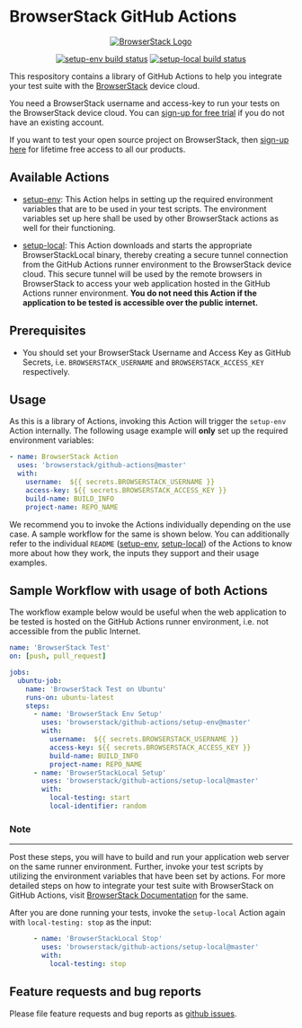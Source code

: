 # BrowserStack GitHub Actions

<p align="center">
  <a href="https://browserstack.com"><img alt="BrowserStack Logo" src="https://d98b8t1nnulk5.cloudfront.net/production/images/layout/logo-invoice.svg"></a>
</p>

<p align="center">
  <a href="https://github.com/browserstack/github-actions/actions?query=workflow%3Asetup-env"><img alt="setup-env build status" src="https://github.com/browserstack/github-actions/workflows/setup-env/badge.svg"></a>
  <a href="https://github.com/browserstack/github-actions/actions?query=workflow%3Asetup-local"><img alt="setup-local build status" src="https://github.com/browserstack/github-actions/workflows/setup-local/badge.svg"></a>
</p>

This respository contains a library of GitHub Actions to help you integrate your test suite with the [BrowserStack](https://browserstack.com) device cloud. 

You need a BrowserStack username and access-key to run your tests on the BrowserStack device cloud. You can [sign-up for free trial](https://www.browserstack.com/users/sign_up) if you do not have an existing account.

If you want to test your open source project on BrowserStack, then [sign-up here](https://www.browserstack.com/open-source) for lifetime free access to all our products.

## Available Actions
* [setup-env](./setup-env): This Action helps in setting up the required environment variables that are to be used in your test scripts. The environment variables set up here shall be used by other BrowserStack actions as well for their functioning.
  
* [setup-local](./setup-local): This Action downloads and starts the appropriate BrowserStackLocal binary, thereby creating a secure tunnel connection from the GitHub Actions runner environment to the BrowserStack device cloud. This secure tunnel will be used by the remote browsers in BrowserStack to access your web application hosted in the GitHub Actions runner environment. **You do not need this Action if the application to be tested is accessible over the public internet.**

## Prerequisites
* You should set your BrowserStack Username and Access Key as GitHub Secrets, i.e. `BROWSERSTACK_USERNAME` and `BROWSERSTACK_ACCESS_KEY` respectively.

## Usage
As this is a library of Actions, invoking this Action will trigger the `setup-env` Action internally. The following usage example will **only** set up the required environment variables:

```yaml
- name: BrowserStack Action
  uses: 'browserstack/github-actions@master'
  with:
    username:  ${{ secrets.BROWSERSTACK_USERNAME }}
    access-key: ${{ secrets.BROWSERSTACK_ACCESS_KEY }}
    build-name: BUILD_INFO
    project-name: REPO_NAME
```
We recommend you to invoke the Actions individually depending on the use case. A sample workflow for the same is shown below. You can additionally refer to the individual `README` ([setup-env](./setup-env), [setup-local](./setup-local)) of the Actions to know more about how they work, the inputs they support and their usage examples.

## Sample Workflow with usage of both Actions
The workflow example below would be useful when the web application to be tested is hosted on the GitHub Actions runner environment, i.e. not accessible from the public Internet.

```yaml
name: 'BrowserStack Test'
on: [push, pull_request]

jobs:
  ubuntu-job:
    name: 'BrowserStack Test on Ubuntu'
    runs-on: ubuntu-latest
    steps:
      - name: 'BrowserStack Env Setup'
        uses: 'browserstack/github-actions/setup-env@master'
        with:
          username:  ${{ secrets.BROWSERSTACK_USERNAME }}
          access-key: ${{ secrets.BROWSERSTACK_ACCESS_KEY }}
          build-name: BUILD_INFO
          project-name: REPO_NAME
      - name: 'BrowserStackLocal Setup'
        uses: 'browserstack/github-actions/setup-local@master'
        with:
          local-testing: start
          local-identifier: random
```

### Note
---
Post these steps, you will have to build and run your application web server on the same runner environment. Further, invoke your test scripts by utilizing the environment variables that have been set by actions. For more detailed steps on how to integrate your test suite with BrowserStack on GitHub Actions, visit [BrowserStack Documentation](http://browserstack.com/docs/automate/selenium/github-actions) for the same.

After you are done running your tests, invoke the `setup-local` Action again with `local-testing: stop` as the input:
```yaml
      - name: 'BrowserStackLocal Stop'
        uses: 'browserstack/github-actions/setup-local@master'
        with:
          local-testing: stop
```
## Feature requests and bug reports
Please file feature requests and bug reports as [github issues](https://github.com/browserstack/github-actions/issues).
